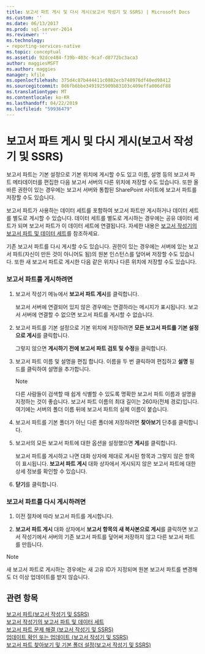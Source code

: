 ```yaml
---
title: 보고서 파트 게시 및 다시 게시(보고서 작성기 및 SSRS) | Microsoft Docs
ms.custom: ''
ms.date: 06/13/2017
ms.prod: sql-server-2014
ms.reviewer: ''
ms.technology:
- reporting-services-native
ms.topic: conceptual
ms.assetid: 92dce484-f39b-403c-9caf-d8772bc3aca3
author: maggiesMSFT
ms.author: maggies
manager: kfile
ms.openlocfilehash: 375d4c87b444411c0882ecb748976df40ed98412
ms.sourcegitcommit: 8d6fb6bbe3491925909b83103c409effa006df88
ms.translationtype: MT
ms.contentlocale: ko-KR
ms.lasthandoff: 04/22/2019
ms.locfileid: "59936479"
---
```

# <a name="publish-and-republish-report-parts-report-builder-and-ssrs"></a>보고서 파트 게시 및 다시 게시(보고서 작성기 및 SSRS)
  보고서 파트는 기본 설정으로 기본 위치에 게시할 수도 있고 이름, 설명 등의 보고서 파트 메타데이터를 편집한 다음 보고서 서버의 다른 위치에 저장할 수도 있습니다. 또한 올바른 권한이 있는 경우에는 보고서 서버와 통합된 SharePoint 사이트에 보고서 파트를 저장할 수도 있습니다.  
  
 보고서 파트가 사용하는 데이터 세트를 포함하여 보고서 파트만 게시하거나 데이터 세트를 별도로 게시할 수 있습니다. 데이터 세트를 별도로 게시하는 경우에는 공유 데이터 세트가 되며 보고서 파트가 이 데이터 세트에 연결됩니다. 자세한 내용은 [보고서 작성기의 보고서 파트 및 데이터 세트](../report-data/report-parts-and-datasets-in-report-builder.md)를 참조하세요.  
  
 기존 보고서 파트를 다시 게시할 수도 있습니다. 권한이 있는 경우에는 서버에 있는 보고서 파트(자신이 만든 것이 아니어도 됨)의 원본 인스턴스를 덮어써 저장할 수도 있습니다. 또한 새 보고서 파트로 게시한 다음 같은 위치나 다른 위치에 저장할 수도 있습니다.  
  
### <a name="to-publish-a-report-part"></a>보고서 파트를 게시하려면  
  
1.  보고서 작성기 메뉴에서 **보고서 파트 게시**를 클릭합니다.  
  
     보고서 서버에 연결되어 있지 않은 경우에는 연결하라는 메시지가 표시됩니다. 보고서 서버에 연결할 수 없으면 보고서 파트를 게시할 수 없습니다.  
  
2.  보고서 파트를 기본 설정으로 기본 위치에 저장하려면 **모든 보고서 파트를 기본 설정으로 게시**를 클릭합니다.  
  
     그렇지 않으면 **게시하기 전에 보고서 파트 검토 및 수정**을 클릭합니다.  
  
3.  보고서 파트 이름 및 설명을 편집 합니다. 이름을 두 번 클릭하여 편집하고 **설명** 필드를 클릭하여 설명을 추가합니다.  
  
    > [!NOTE]  
    >  다른 사람들이 검색할 때 쉽게 식별할 수 있도록 명확한 보고서 파트 이름과 설명을 지정하는 것이 좋습니다. 보고서 파트 이름의 최대 길이는 260자(전체 경로)입니다. 여기에는 서버의 폴더 이름 뒤에 보고서 파트의 실제 이름이 붙습니다.  
  
4.  보고서 파트를 기본 폴더가 아닌 다른 폴더에 저장하려면 **찾아보기** 단추를 클릭합니다.  
  
5.  보고서의 모든 보고서 파트에 대한 옵션을 설정했으면 **게시**를 클릭합니다.  
  
     보고서 파트를 게시하고 나면 대화 상자에 제대로 게시된 항목과 그렇지 않은 항목이 표시됩니다. **보고서 파트 게시** 대화 상자에서 게시되지 않은 보고서 파트에 대한 상세 정보를 확인할 수 있습니다.  
  
6.  **닫기**를 클릭합니다.  
  
### <a name="to-republish-a-report-part"></a>보고서 파트를 다시 게시하려면  
  
1.  이전 절차에 따라 보고서 파트를 게시합니다.  
  
2.  **보고서 파트 게시** 대화 상자에서 **보고서 항목의 새 복사본으로 게시**를 클릭하면 보고서 작성기에서 서버의 기존 보고서 파트를 덮어써 저장하지 않고 다른 보고서 파트를 만듭니다.  
  
> [!NOTE]  
>  새 보고서 파트로 게시하는 경우에는 새 고유 ID가 지정되며 원본 보고서 파트를 변경해도 더 이상 업데이트를 받지 않습니다.  
  
## <a name="see-also"></a>관련 항목  
 [보고서 파트&#40;보고서 작성기 및 SSRS&#41;](../report-parts-report-builder-and-ssrs.md)   
 [보고서 작성기의 보고서 파트 및 데이터 세트](../report-data/report-parts-and-datasets-in-report-builder.md)   
 [보고서 파트 문제 해결 &#40;보고서 작성기 및 SSRS&#41;](../troubleshoot-report-parts-report-builder-and-ssrs.md)   
 [업데이트 확인 또는 업데이트 &#40;보고서 작성기 및 SSRS&#41;](../check-for-updates-or-turn-updates-off-report-builder-and-ssrs.md)   
 [보고서 파트 찾아보기 및 기본 폴더 설정&#40;보고서 작성기 및 SSRS&#41;](browse-for-report-parts-and-set-a-default-folder-report-builder-and-ssrs.md)  
  
  
